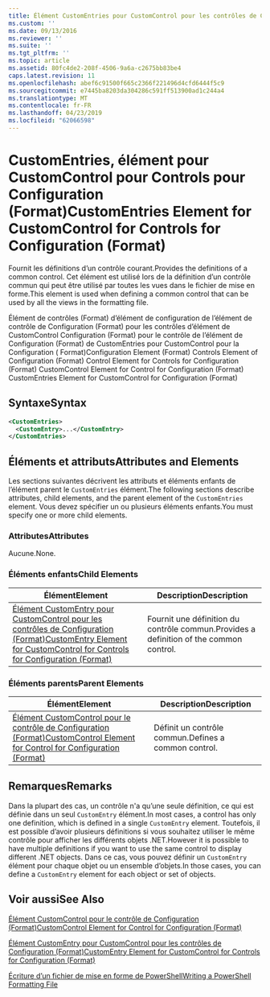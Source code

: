 ```yaml
---
title: Élément CustomEntries pour CustomControl pour les contrôles de Configuration (Format) | Microsoft Docs
ms.custom: ''
ms.date: 09/13/2016
ms.reviewer: ''
ms.suite: ''
ms.tgt_pltfrm: ''
ms.topic: article
ms.assetid: 80fc4de2-208f-4506-9a6a-c2675bb83be4
caps.latest.revision: 11
ms.openlocfilehash: abef6c91500f665c2366f221496d4cfd6444f5c9
ms.sourcegitcommit: e7445ba8203da304286c591ff513900ad1c244a4
ms.translationtype: MT
ms.contentlocale: fr-FR
ms.lasthandoff: 04/23/2019
ms.locfileid: "62066598"
---
```

# <a name="customentries-element-for-customcontrol-for-controls-for-configuration-format"></a><span data-ttu-id="19275-102">CustomEntries, élément pour CustomControl pour Controls pour Configuration (Format)</span><span class="sxs-lookup"><span data-stu-id="19275-102">CustomEntries Element for CustomControl for Controls for Configuration (Format)</span></span>

<span data-ttu-id="19275-103">Fournit les définitions d’un contrôle courant.</span><span class="sxs-lookup"><span data-stu-id="19275-103">Provides the definitions of a common control.</span></span> <span data-ttu-id="19275-104">Cet élément est utilisé lors de la définition d’un contrôle commun qui peut être utilisé par toutes les vues dans le fichier de mise en forme.</span><span class="sxs-lookup"><span data-stu-id="19275-104">This element is used when defining a common control that can be used by all the views in the formatting file.</span></span>

<span data-ttu-id="19275-105">Élément de contrôles (Format) d’élément de configuration de l’élément de contrôle de Configuration (Format) pour les contrôles d’élément de CustomControl Configuration (Format) pour le contrôle de l’élément de Configuration (Format) de CustomEntries pour CustomControl pour la Configuration ( Format)</span><span class="sxs-lookup"><span data-stu-id="19275-105">Configuration Element (Format) Controls Element of Configuration (Format) Control Element for Controls for Configuration (Format) CustomControl Element for Control for Configuration (Format) CustomEntries Element for CustomControl for Configuration (Format)</span></span>

## <a name="syntax"></a><span data-ttu-id="19275-106">Syntaxe</span><span class="sxs-lookup"><span data-stu-id="19275-106">Syntax</span></span>

```xml
<CustomEntries>
  <CustomEntry>...</CustomEntry>
</CustomEntries>

```

## <a name="attributes-and-elements"></a><span data-ttu-id="19275-107">Éléments et attributs</span><span class="sxs-lookup"><span data-stu-id="19275-107">Attributes and Elements</span></span>

<span data-ttu-id="19275-108">Les sections suivantes décrivent les attributs et éléments enfants de l’élément parent le `CustomEntries` élément.</span><span class="sxs-lookup"><span data-stu-id="19275-108">The following sections describe attributes, child elements, and the parent element of the `CustomEntries` element.</span></span> <span data-ttu-id="19275-109">Vous devez spécifier un ou plusieurs éléments enfants.</span><span class="sxs-lookup"><span data-stu-id="19275-109">You must specify one or more child elements.</span></span>

### <a name="attributes"></a><span data-ttu-id="19275-110">Attributes</span><span class="sxs-lookup"><span data-stu-id="19275-110">Attributes</span></span>

<span data-ttu-id="19275-111">Aucune.</span><span class="sxs-lookup"><span data-stu-id="19275-111">None.</span></span>

### <a name="child-elements"></a><span data-ttu-id="19275-112">Éléments enfants</span><span class="sxs-lookup"><span data-stu-id="19275-112">Child Elements</span></span>

|<span data-ttu-id="19275-113">Élément</span><span class="sxs-lookup"><span data-stu-id="19275-113">Element</span></span>|<span data-ttu-id="19275-114">Description</span><span class="sxs-lookup"><span data-stu-id="19275-114">Description</span></span>|
|-------------|-----------------|
|[<span data-ttu-id="19275-115">Élément CustomEntry pour CustomControl pour les contrôles de Configuration (Format)</span><span class="sxs-lookup"><span data-stu-id="19275-115">CustomEntry Element for CustomControl for Controls for Configuration (Format)</span></span>](./customentry-element-for-customcontrol-for-controls-for-configuration-format.md)|<span data-ttu-id="19275-116">Fournit une définition du contrôle commun.</span><span class="sxs-lookup"><span data-stu-id="19275-116">Provides a definition of the common control.</span></span>|

### <a name="parent-elements"></a><span data-ttu-id="19275-117">Éléments parents</span><span class="sxs-lookup"><span data-stu-id="19275-117">Parent Elements</span></span>

|<span data-ttu-id="19275-118">Élément</span><span class="sxs-lookup"><span data-stu-id="19275-118">Element</span></span>|<span data-ttu-id="19275-119">Description</span><span class="sxs-lookup"><span data-stu-id="19275-119">Description</span></span>|
|-------------|-----------------|
|[<span data-ttu-id="19275-120">Élément CustomControl pour le contrôle de Configuration (Format)</span><span class="sxs-lookup"><span data-stu-id="19275-120">CustomControl Element for Control for Configuration (Format)</span></span>](./customcontrol-element-for-control-for-controls-for-configuration-format.md)|<span data-ttu-id="19275-121">Définit un contrôle commun.</span><span class="sxs-lookup"><span data-stu-id="19275-121">Defines a common control.</span></span>|

## <a name="remarks"></a><span data-ttu-id="19275-122">Remarques</span><span class="sxs-lookup"><span data-stu-id="19275-122">Remarks</span></span>

<span data-ttu-id="19275-123">Dans la plupart des cas, un contrôle n'a qu’une seule définition, ce qui est définie dans un seul `CustomEntry` élément.</span><span class="sxs-lookup"><span data-stu-id="19275-123">In most cases, a control has only one definition, which is defined in a single `CustomEntry` element.</span></span> <span data-ttu-id="19275-124">Toutefois, il est possible d’avoir plusieurs définitions si vous souhaitez utiliser le même contrôle pour afficher les différents objets .NET.</span><span class="sxs-lookup"><span data-stu-id="19275-124">However it is possible to have multiple definitions if you want to use the same control to display different .NET objects.</span></span> <span data-ttu-id="19275-125">Dans ce cas, vous pouvez définir un `CustomEntry` élément pour chaque objet ou un ensemble d’objets.</span><span class="sxs-lookup"><span data-stu-id="19275-125">In those cases, you can define a `CustomEntry` element for each object or set of objects.</span></span>

## <a name="see-also"></a><span data-ttu-id="19275-126">Voir aussi</span><span class="sxs-lookup"><span data-stu-id="19275-126">See Also</span></span>

[<span data-ttu-id="19275-127">Élément CustomControl pour le contrôle de Configuration (Format)</span><span class="sxs-lookup"><span data-stu-id="19275-127">CustomControl Element for Control for Configuration (Format)</span></span>](./customcontrol-element-for-control-for-controls-for-configuration-format.md)

[<span data-ttu-id="19275-128">Élément CustomEntry pour CustomControl pour les contrôles de Configuration (Format)</span><span class="sxs-lookup"><span data-stu-id="19275-128">CustomEntry Element for CustomControl for Controls for Configuration (Format)</span></span>](./customentry-element-for-customcontrol-for-controls-for-configuration-format.md)

[<span data-ttu-id="19275-129">Écriture d’un fichier de mise en forme de PowerShell</span><span class="sxs-lookup"><span data-stu-id="19275-129">Writing a PowerShell Formatting File</span></span>](./writing-a-powershell-formatting-file.md)
